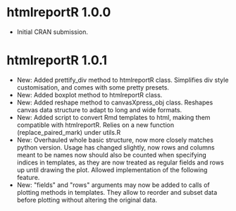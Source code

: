 # htmlreportR 1.0.0

* Initial CRAN submission.

# htmlreportR 1.0.1

* New: Added prettify\_div method to htmlreportR class. Simplifies div style customisation, and comes with some pretty presets.
* New: Added boxplot method to htmlreportR class.
* New: Added reshape method to canvasXpress\_obj class. Reshapes canvas data structure to adapt to long and wide formats.
* New: Added script to convert Rmd templates to html, making them compatible with htmlreportR. Relies on a new function (replace\_paired\_mark) under utils.R
* New: Overhauled whole basic structure, now more closely matches python version. Usage has changed slightly, now rows and columns meant to be names now should also be counted when specifying indices in templates, as they are now treated as regular fields and rows up until drawing the plot. Allowed implementation of the following feature.
* New: "fields" and "rows" arguments may now be added to calls of plotting methods in templates. They allow to reorder and subset data before plotting without altering the original data.
